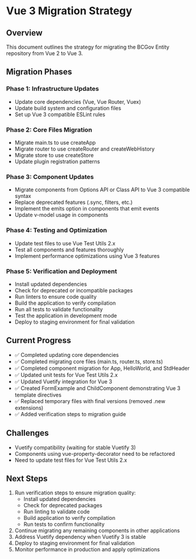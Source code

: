 # Vue 3 Migration Strategy

## Overview
This document outlines the strategy for migrating the BCGov Entity repository from Vue 2 to Vue 3.

## Migration Phases

### Phase 1: Infrastructure Updates
- Update core dependencies (Vue, Vue Router, Vuex)
- Update build system and configuration files
- Set up Vue 3 compatible ESLint rules

### Phase 2: Core Files Migration
- Migrate main.ts to use createApp
- Migrate router to use createRouter and createWebHistory
- Migrate store to use createStore
- Update plugin registration patterns

### Phase 3: Component Updates
- Migrate components from Options API or Class API to Vue 3 compatible syntax
- Replace deprecated features (.sync, filters, etc.)
- Implement the emits option in components that emit events
- Update v-model usage in components

### Phase 4: Testing and Optimization
- Update test files to use Vue Test Utils 2.x
- Test all components and features thoroughly
- Implement performance optimizations using Vue 3 features

### Phase 5: Verification and Deployment
- Install updated dependencies
- Check for deprecated or incompatible packages
- Run linters to ensure code quality
- Build the application to verify compilation
- Run all tests to validate functionality
- Test the application in development mode
- Deploy to staging environment for final validation

## Current Progress
- ✅ Completed updating core dependencies
- ✅ Completed migrating core files (main.ts, router.ts, store.ts)
- ✅ Completed component migration for App, HelloWorld, and StdHeader
- ✅ Updated unit tests for Vue Test Utils 2.x
- ✅ Updated Vuetify integration for Vue 3
- ✅ Created FormExample and ChildComponent demonstrating Vue 3 template directives
- ✅ Replaced temporary files with final versions (removed .new extensions)
- ✅ Added verification steps to migration guide

## Challenges
- Vuetify compatibility (waiting for stable Vuetify 3)
- Components using vue-property-decorator need to be refactored
- Need to update test files for Vue Test Utils 2.x

## Next Steps
1. Run verification steps to ensure migration quality:
   - Install updated dependencies
   - Check for deprecated packages
   - Run linting to validate code
   - Build application to verify compilation
   - Run tests to confirm functionality
2. Continue migrating any remaining components in other applications
3. Address Vuetify dependency when Vuetify 3 is stable
4. Deploy to staging environment for final validation
5. Monitor performance in production and apply optimizations